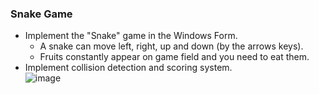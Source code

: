 ### Snake Game
*	Implement the "Snake" game in the Windows Form.
	*	A snake can move left, right, up and down (by the arrows keys).	
	*	Fruits constantly appear on game field and you need to eat them.	
*	Implement collision detection and scoring system.                                   							
![image](https://cloud.githubusercontent.com/assets/7732841/12778191/1a897962-ca6a-11e5-8618-016c343f3949.png)
